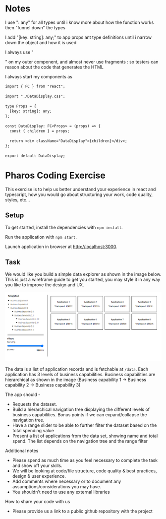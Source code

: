 # Notes

I use ": any" for all types until i know more about how the function works then "funnel down" the types

I add "[key: string]: any;" to app props ant type definitions until i narrow down the object and how it is used

I always use "<div className="SpendSelection">" on my outer component, and almost never use fragments : so testers can reason about the code that generates the HTML

I always start my components as

```
import { FC } from "react";

import "./DataDisplay.css";

type Props = {
  [key: string]: any;
};

const DataDisplay: FC<Props> = (props) => {
  const { children } = props;

  return <div className="DataDisplay">{children}</div>;
};

export default DataDisplay;
```

# Pharos Coding Exercise

This exercise is to help us better understand your experience in react and typescript, how you would go about structuring your work, code quality, styles, etc...

## Setup

To get started, install the dependencies with `npm install`.

Run the application with `npm start`.

Launch application in browser at [http://localhost:3000](http://localhost:3000).

## Task

We would like you build a simple data explorer as shown in the image below. This is just a wireframe guide to get you started, you may style it in any way you like to improve the design and UX.

![Pharos Coding Exercise wireframe](/pharos-coding-exercise.png)

The data is a list of application records and is fetchable at `/data`. Each application has 3 levels of business capabilities. Business capabilities are hierarchical as shown in the image (Business capability 1 -> Business capability 2 -> Business capability 3)

The app should -

- Requests the dataset.
- Build a hierarchical navigation tree displaying the different levels of business capabilities. Bonus points if we can expand/collapse the navigation tree.
- Have a range slider to be able to further filter the dataset based on the total spending value
- Present a list of applications from the data set, showing name and total spend. The list depends on the navigation tree and the range filter

Additional notes

- Please spend as much time as you feel necessary to complete the task and show off your skills.
- We will be looking at code/file structure, code quality & best practices, design & user experience.
- Add comments where necessary or to document any assumptions/considerations you may have.
- You shouldn't need to use any external libraries

How to share your code with us

- Please provide us a link to a public github repository with the project
